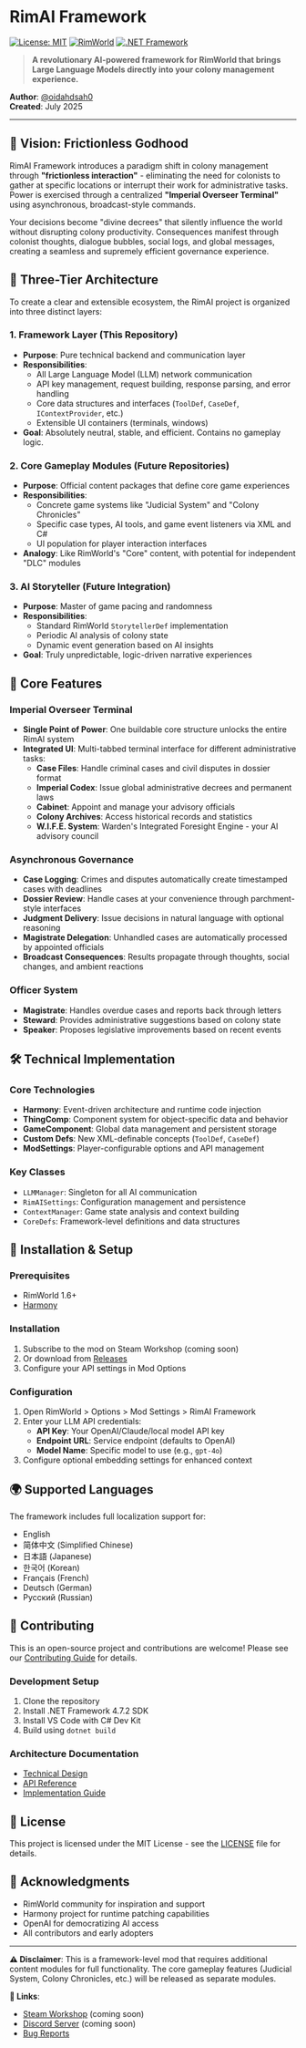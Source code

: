 # RimAI Framework

[![License: MIT](https://img.shields.io/badge/License-MIT-yellow.svg)](https://opensource.org/licenses/MIT)
[![RimWorld](https://img.shields.io/badge/RimWorld-1.6-brightgreen.svg)](https://rimworldgame.com/)
[![.NET Framework](https://img.shields.io/badge/.NET%20Framework-4.7.2-blue.svg)](https://dotnet.microsoft.com/download/dotnet-framework)

> **A revolutionary AI-powered framework for RimWorld that brings Large Language Models directly into your colony management experience.**

**Author**: [@oidahdsah0](https://github.com/oidahdsah0)  
**Created**: July 2025

---

## 🚀 **Vision: Frictionless Godhood**

RimAI Framework introduces a paradigm shift in colony management through **"frictionless interaction"** - eliminating the need for colonists to gather at specific locations or interrupt their work for administrative tasks. Power is exercised through a centralized **"Imperial Overseer Terminal"** using asynchronous, broadcast-style commands.

Your decisions become "divine decrees" that silently influence the world without disrupting colony productivity. Consequences manifest through colonist thoughts, dialogue bubbles, social logs, and global messages, creating a seamless and supremely efficient governance experience.

## 📐 **Three-Tier Architecture**

To create a clear and extensible ecosystem, the RimAI project is organized into three distinct layers:

### 1. **Framework Layer** (This Repository)
- **Purpose**: Pure technical backend and communication layer
- **Responsibilities**:
  - All Large Language Model (LLM) network communication
  - API key management, request building, response parsing, and error handling
  - Core data structures and interfaces (`ToolDef`, `CaseDef`, `IContextProvider`, etc.)
  - Extensible UI containers (terminals, windows)
- **Goal**: Absolutely neutral, stable, and efficient. Contains no gameplay logic.

### 2. **Core Gameplay Modules** (Future Repositories)
- **Purpose**: Official content packages that define core game experiences
- **Responsibilities**:
  - Concrete game systems like "Judicial System" and "Colony Chronicles"
  - Specific case types, AI tools, and game event listeners via XML and C#
  - UI population for player interaction interfaces
- **Analogy**: Like RimWorld's "Core" content, with potential for independent "DLC" modules

### 3. **AI Storyteller** (Future Integration)
- **Purpose**: Master of game pacing and randomness
- **Responsibilities**:
  - Standard RimWorld `StorytellerDef` implementation
  - Periodic AI analysis of colony state
  - Dynamic event generation based on AI insights
- **Goal**: Truly unpredictable, logic-driven narrative experiences

## 🎯 **Core Features**

### Imperial Overseer Terminal
- **Single Point of Power**: One buildable core structure unlocks the entire RimAI system
- **Integrated UI**: Multi-tabbed terminal interface for different administrative tasks:
  - **Case Files**: Handle criminal cases and civil disputes in dossier format
  - **Imperial Codex**: Issue global administrative decrees and permanent laws
  - **Cabinet**: Appoint and manage your advisory officials
  - **Colony Archives**: Access historical records and statistics
  - **W.I.F.E. System**: Warden's Integrated Foresight Engine - your AI advisory council

### Asynchronous Governance
- **Case Logging**: Crimes and disputes automatically create timestamped cases with deadlines
- **Dossier Review**: Handle cases at your convenience through parchment-style interfaces
- **Judgment Delivery**: Issue decisions in natural language with optional reasoning
- **Magistrate Delegation**: Unhandled cases are automatically processed by appointed officials
- **Broadcast Consequences**: Results propagate through thoughts, social changes, and ambient reactions

### Officer System
- **Magistrate**: Handles overdue cases and reports back through letters
- **Steward**: Provides administrative suggestions based on colony state
- **Speaker**: Proposes legislative improvements based on recent events

## 🛠️ **Technical Implementation**

### Core Technologies
- **Harmony**: Event-driven architecture and runtime code injection
- **ThingComp**: Component system for object-specific data and behavior
- **GameComponent**: Global data management and persistent storage
- **Custom Defs**: New XML-definable concepts (`ToolDef`, `CaseDef`)
- **ModSettings**: Player-configurable options and API management

### Key Classes
- `LLMManager`: Singleton for all AI communication
- `RimAISettings`: Configuration management and persistence
- `ContextManager`: Game state analysis and context building
- `CoreDefs`: Framework-level definitions and data structures

## 🔧 **Installation & Setup**

### Prerequisites
- RimWorld 1.6+
- [Harmony](https://steamcommunity.com/sharedfiles/filedetails/?id=2009463077)

### Installation
1. Subscribe to the mod on Steam Workshop (coming soon)
2. Or download from [Releases](https://github.com/oidahdsah0/Rim_AI_Framework/releases)
3. Configure your API settings in Mod Options

### Configuration
1. Open RimWorld > Options > Mod Settings > RimAI Framework
2. Enter your LLM API credentials:
   - **API Key**: Your OpenAI/Claude/local model API key
   - **Endpoint URL**: Service endpoint (defaults to OpenAI)
   - **Model Name**: Specific model to use (e.g., `gpt-4o`)
3. Configure optional embedding settings for enhanced context

## 🌍 **Supported Languages**

The framework includes full localization support for:
- English
- 简体中文 (Simplified Chinese)
- 日本語 (Japanese)
- 한국어 (Korean)
- Français (French)
- Deutsch (German)
- Русский (Russian)

## 🤝 **Contributing**

This is an open-source project and contributions are welcome! Please see our [Contributing Guide](CONTRIBUTING.md) for details.

### Development Setup
1. Clone the repository
2. Install .NET Framework 4.7.2 SDK
3. Install VS Code with C# Dev Kit
4. Build using `dotnet build`

### Architecture Documentation
- [Technical Design](docs/TECHNICAL_DESIGN.md)
- [API Reference](docs/API_REFERENCE.md)
- [Implementation Guide](docs/IMPLEMENTATION_GUIDE.md)

## 📄 **License**

This project is licensed under the MIT License - see the [LICENSE](LICENSE) file for details.

## 🙏 **Acknowledgments**

- RimWorld community for inspiration and support
- Harmony project for runtime patching capabilities
- OpenAI for democratizing AI access
- All contributors and early adopters

---

**⚠️ Disclaimer**: This is a framework-level mod that requires additional content modules for full functionality. The core gameplay features (Judicial System, Colony Chronicles, etc.) will be released as separate modules.

**🔗 Links**:
- [Steam Workshop](https://steamcommunity.com/sharedfiles/filedetails/?id=TBD) (coming soon)
- [Discord Server](https://discord.gg/TBD) (coming soon)
- [Bug Reports](https://github.com/oidahdsah0/Rim_AI_Framework/issues)
